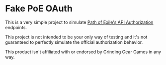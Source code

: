# Fake PoE OAuth
This is a very simple project to simulate [Path of Exile's API Authorization](https://www.pathofexile.com/developer/docs/authorization) endpoints.

This project is not intended to be your only way of testing and it's not guaranteed to perfectly simulate the official authorization behavior.

This product isn't affiliated with or endorsed by Grinding Gear Games in any way.